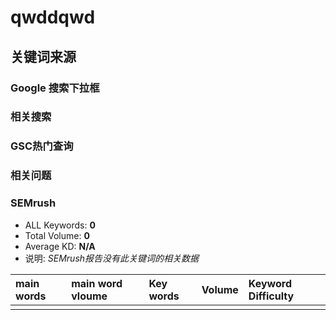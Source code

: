
# qwddqwd

## 关键词来源

### Google 搜索下拉框

### 相关搜索

### GSC热门查询

### 相关问题

### SEMrush
- ALL Keywords: **0**
- Total Volume: **0**
- Average KD: **N/A**
- 说明: *SEMrush报告没有此关键词的相关数据*

| main words | main word vloume | Key words | Volume | Keyword Difficulty |
| :--------- | :--------------- | :-------- | :----- | :----------------- |
|            |                  |           |        |                    |

